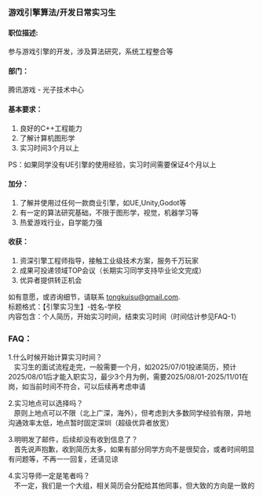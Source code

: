 ### 游戏引擎算法/开发日常实习生


#### 职位描述:
参与游戏引擎的开发，涉及算法研究，系统工程整合等


#### 部门：
腾讯游戏 - 光子技术中心


#### 基本要求：
1. 良好的C++工程能力
2. 了解计算机图形学
3. 实习时间3个月以上
   
PS：如果同学没有UE引擎的使用经验，实习时间需要保证4个月以上


#### 加分：
1. 了解并使用过任何一款商业引擎，如UE,Unity,Godot等
2. 有一定的算法研究基础，不限于图形学，视觉，机器学习等
3. 热爱游戏行业，自学能力强


#### 收获：
1. 资深引擎工程师指导，接触工业级技术方案，服务千万玩家
2. 成果可投递领域TOP会议（长期实习同学支持毕业论文完成）
3. 优异者提供转正机会



如有意愿，或咨询细节，请联系
tongkuisu@gmail.com.  
标题格式：【引擎实习生】-姓名-学校  
内容包含：个人简历，开始实习时间，结束实习时间（时间估计参见FAQ-1）

### FAQ：
1.什么时候开始计算实习时间？  
  &nbsp;&nbsp;&nbsp;实习生的面试流程走完，一般需要一个月，如2025/07/01投递简历，预计2025/08/01后才能入职实习，最少3个月为例，需要2025/08/01-2025/11/01在岗，如当前时间不符合，可以后续再考虑申请  
  
2.实习地点可以选择吗？  
   &nbsp;&nbsp;&nbsp;原则上地点可以不限（北上广深，海外），但考虑到大多数同学经验有限，异地沟通效率太低，地点暂时固定深圳（超级优异者放宽）
  
3.明明发了邮件，后续却没有收到信息了？  
   &nbsp;&nbsp;&nbsp;首先说声抱歉，收到简历太多，如果有部分同学方向不是很契合，或者时间明显有问题等，不再一一回复，还请见谅  
  
4.实习导师一定是笔者吗？  
   &nbsp;&nbsp;&nbsp;不一定，我们是一个大组，相关简历会分配给其他同事，但大致的方向是一致的

